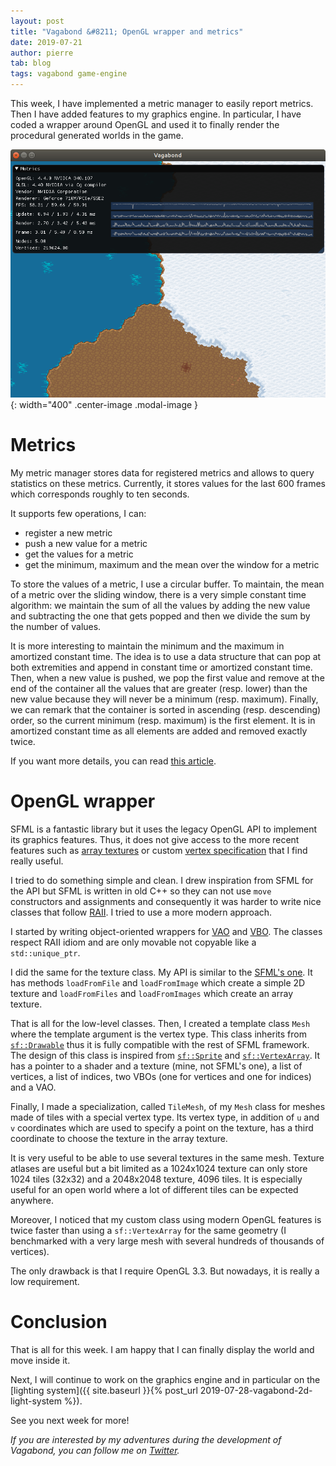 ```yaml
---
layout: post
title: "Vagabond &#8211; OpenGL wrapper and metrics"
date: 2019-07-21
author: pierre
tab: blog
tags: vagabond game-engine
---
```

This week, I have implemented a metric manager to easily report metrics. Then I have added features to my graphics engine. In particular, I have coded a wrapper around OpenGL and used it to finally render the procedural generated worlds in the game.

![](/media/img/vagabond-opengl-wrapper-metrics/world_metrics.png){: width="400" .center-image .modal-image }

<!--more-->

# Metrics

My metric manager stores data for registered metrics and allows to query statistics on these metrics. Currently, it stores values for the last 600 frames which corresponds roughly to ten seconds.

It supports few operations, I can:

* register a new metric
* push a new value for a metric
* get the values for a metric
* get the minimum, maximum and the mean over the window for a metric

To store the values of a metric, I use a circular buffer. To maintain, the mean of a metric over the sliding window, there is a very simple constant time algorithm: we maintain the sum of all the values by adding the new value and subtracting the one that gets popped and then we divide the sum by the number of values.

It is more interesting to maintain the minimum and the maximum in amortized constant time. The idea is to use a data structure that can pop at both extremities and append in constant time or amortized constant time. Then, when a new value is pushed, we pop the first value and remove at the end of the container all the values that are greater (resp. lower) than the new value because they will never be a minimum (resp. maximum). Finally, we can remark that the container is sorted in ascending (resp. descending) order, so the current minimum (resp. maximum) is the first element. It is in amortized constant time as all elements are added and removed exactly twice.

If you want more details, you can read [this article](https://people.cs.uct.ac.za/~ksmith/articles/sliding_window_minimum.html).

# OpenGL wrapper

SFML is a fantastic library but it uses the legacy OpenGL API to implement its graphics features. Thus, it does not give access to the more recent features such as [array textures](https://www.khronos.org/opengl/wiki/Array_Texture) or custom [vertex specification](https://www.khronos.org/opengl/wiki/Vertex_Specification) that I find really useful.

I tried to do something simple and clean. I drew inspiration from SFML for the API but SFML is written in old C++ so they can not use `move` constructors and assignments and consequently it was harder to write nice classes that follow [RAII](https://en.wikipedia.org/wiki/Resource_acquisition_is_initialization). I tried to use a more modern approach.

I started by writing object-oriented wrappers for [VAO](https://www.khronos.org/opengl/wiki/Vertex_Specification#Vertex_Array_Object) and [VBO](https://www.khronos.org/opengl/wiki/Vertex_Specification#Vertex_Buffer_Object). The classes respect RAII idiom and are only movable not copyable like a `std::unique_ptr`.

I did the same for the texture class. My API is similar to the [SFML's one](https://www.sfml-dev.org/documentation/2.5.1/classsf_1_1Texture.php). It has methods `loadFromFile` and `loadFromImage` which create a simple 2D texture and `loadFromFiles` and `loadFromImages` which create an array texture.

That is all for the low-level classes. Then, I created a template class `Mesh` where the template argument is the vertex type. This class inherits from [`sf::Drawable`](https://www.sfml-dev.org/documentation/2.5.1/classsf_1_1Drawable.php) thus it is fully compatible with the rest of SFML framework. The design of this class is inspired from [`sf::Sprite`](https://www.sfml-dev.org/documentation/2.5.1/classsf_1_1Sprite.php) and [`sf::VertexArray`](https://www.sfml-dev.org/documentation/2.5.1/classsf_1_1VertexArray.php). It has a pointer to a shader and a texture (mine, not SFML's one), a list of vertices, a list of indices, two VBOs (one for vertices and one for indices) and a VAO.

Finally, I made a specialization, called `TileMesh`, of my `Mesh` class for meshes made of tiles with a special vertex type. Its vertex type, in addition of `u` and `v` coordinates which are used to specify a point on the texture, has a third coordinate to choose the texture in the array texture.

It is very useful to be able to use several textures in the same mesh. Texture atlases are useful but a bit limited as a 1024x1024 texture can only store 1024 tiles (32x32) and a 2048x2048 texture, 4096 tiles. It is especially useful for an open world where a lot of different tiles can be expected anywhere.

Moreover, I noticed that my custom class using modern OpenGL features is twice faster than using a `sf::VertexArray` for the same geometry (I benchmarked with a very large mesh with several hundreds of thousands of vertices).

The only drawback is that I require OpenGL 3.3. But nowadays, it is really a low requirement.

# Conclusion

That is all for this week. I am happy that I can finally display the world and move inside it.

Next, I will continue to work on the graphics engine and in particular on the [lighting system]({{ site.baseurl }}{% post_url 2019-07-28-vagabond-2d-light-system %}).

See you next week for more!

*If you are interested by my adventures during the development of Vagabond, you can follow me on [Twitter](https://twitter.com/PierreVigier).*